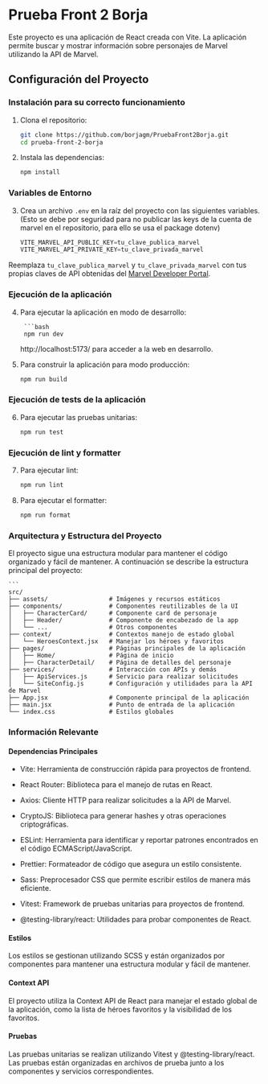 # Prueba Front 2 Borja

Este proyecto es una aplicación de React creada con Vite. La aplicación permite buscar y mostrar información sobre personajes de Marvel utilizando la API de Marvel.

## Configuración del Proyecto

### Instalación para su correcto funcionamiento

1. Clona el repositorio:
   ```bash
   git clone https://github.com/borjagm/PruebaFront2Borja.git
   cd prueba-front-2-borja
2. Instala las dependencias:
    ```bash
    npm install
### Variables de Entorno

3. Crea un archivo `.env` en la raíz del proyecto con las siguientes variables. (Esto se debe por seguridad para no publicar las keys de la cuenta de marvel en el repositorio, para ello se usa el package dotenv)

    ```js
    VITE_MARVEL_API_PUBLIC_KEY=tu_clave_publica_marvel
    VITE_MARVEL_API_PRIVATE_KEY=tu_clave_privada_marvel

Reemplaza `tu_clave_publica_marvel` y `tu_clave_privada_marvel` con tus propias claves de API obtenidas del [Marvel Developer Portal](https://developer.marvel.com/documentation/getting_started).

### Ejecución de la aplicación

4. Para ejecutar la aplicación en modo de desarrollo:

        ```bash
        npm run dev

    http://localhost:5173/ para acceder a la web en desarrollo.

5. Para construir la aplicación para modo producción:
    ```bash
    npm run build
### Ejecución de tests de la aplicación

6. Para ejecutar las pruebas unitarias:
    ```bash
    npm run test
### Ejecución de lint y formatter

7. Para ejecutar lint:
    ```bash
    npm run lint
8. Para ejecutar el formatter:
    ```bash
    npm run format
### Arquitectura y Estructura del Proyecto
El proyecto sigue una estructura modular para mantener el código organizado y fácil de mantener. A continuación se describe la estructura principal del proyecto:

    ```
    src/
    ├── assets/                 # Imágenes y recursos estáticos
    ├── components/             # Componentes reutilizables de la UI
    │   ├── CharacterCard/      # Componente card de personaje
    │   ├── Header/             # Componente de encabezado de la app
    │   └── ...                 # Otros componentes
    ├── context/                # Contextos manejo de estado global
    │   └── HeroesContext.jsx   # Manejar los héroes y favoritos
    ├── pages/                  # Páginas principales de la aplicación
    │   ├── Home/               # Página de inicio
    │   ├── CharacterDetail/    # Página de detalles del personaje
    ├── services/               # Interacción con APIs y demás
    │   ├── ApiServices.js      # Servicio para realizar solicitudes
    │   └── SiteConfig.js       # Configuración y utilidades para la API de Marvel
    ├── App.jsx                 # Componente principal de la aplicación
    ├── main.jsx                # Punto de entrada de la aplicación
    └── index.css               # Estilos globales

### Información Relevante

#### Dependencias Principales
- Vite: Herramienta de construcción rápida para proyectos de frontend.

- React Router: Biblioteca para el manejo de rutas en React.

- Axios: Cliente HTTP para realizar solicitudes a la API de Marvel.

- CryptoJS: Biblioteca para generar hashes y otras operaciones criptográficas.

- ESLint: Herramienta para identificar y reportar patrones encontrados en el código ECMAScript/JavaScript.

- Prettier: Formateador de código que asegura un estilo consistente.

- Sass: Preprocesador CSS que permite escribir estilos de manera más eficiente.

- Vitest: Framework de pruebas unitarias para proyectos de frontend.

- @testing-library/react: Utilidades para probar componentes de React.

#### Estilos
Los estilos se gestionan utilizando SCSS y están organizados por componentes para mantener una estructura modular y fácil de mantener.

#### Context API
El proyecto utiliza la Context API de React para manejar el estado global de la aplicación, como la lista de héroes favoritos y la visibilidad de los favoritos.

#### Pruebas
Las pruebas unitarias se realizan utilizando Vitest y @testing-library/react. Las pruebas están organizadas en archivos de prueba junto a los componentes y servicios correspondientes.